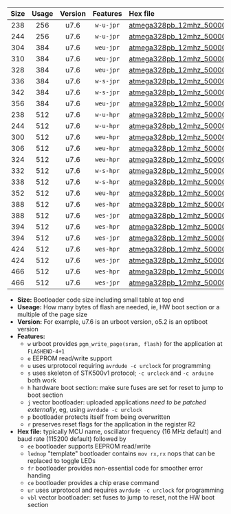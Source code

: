|Size|Usage|Version|Features|Hex file|
|:-:|:-:|:-:|:-:|:--|
|238|256|u7.6|`w-u-jpr`|[atmega328pb_12mhz_500000bps_ur_vbl.hex](https://raw.githubusercontent.com/stefanrueger/urboot/main/atmega328pb_12mhz_500000bps_ur_vbl.hex)|
|244|256|u7.6|`w-u-jpr`|[atmega328pb_12mhz_500000bps_lednop_ur_vbl.hex](https://raw.githubusercontent.com/stefanrueger/urboot/main/atmega328pb_12mhz_500000bps_lednop_ur_vbl.hex)|
|304|384|u7.6|`weu-jpr`|[atmega328pb_12mhz_500000bps_ee_ur_vbl.hex](https://raw.githubusercontent.com/stefanrueger/urboot/main/atmega328pb_12mhz_500000bps_ee_ur_vbl.hex)|
|310|384|u7.6|`weu-jpr`|[atmega328pb_12mhz_500000bps_ee_lednop_ur_vbl.hex](https://raw.githubusercontent.com/stefanrueger/urboot/main/atmega328pb_12mhz_500000bps_ee_lednop_ur_vbl.hex)|
|328|384|u7.6|`weu-jpr`|[atmega328pb_12mhz_500000bps_ee_lednop_fr_ur_vbl.hex](https://raw.githubusercontent.com/stefanrueger/urboot/main/atmega328pb_12mhz_500000bps_ee_lednop_fr_ur_vbl.hex)|
|336|384|u7.6|`w-s-jpr`|[atmega328pb_12mhz_500000bps_vbl.hex](https://raw.githubusercontent.com/stefanrueger/urboot/main/atmega328pb_12mhz_500000bps_vbl.hex)|
|342|384|u7.6|`w-s-jpr`|[atmega328pb_12mhz_500000bps_lednop_vbl.hex](https://raw.githubusercontent.com/stefanrueger/urboot/main/atmega328pb_12mhz_500000bps_lednop_vbl.hex)|
|356|384|u7.6|`weu-jpr`|[atmega328pb_12mhz_500000bps_ee_lednop_fr_ce_ur_vbl.hex](https://raw.githubusercontent.com/stefanrueger/urboot/main/atmega328pb_12mhz_500000bps_ee_lednop_fr_ce_ur_vbl.hex)|
|238|512|u7.6|`w-u-hpr`|[atmega328pb_12mhz_500000bps_ur.hex](https://raw.githubusercontent.com/stefanrueger/urboot/main/atmega328pb_12mhz_500000bps_ur.hex)|
|244|512|u7.6|`w-u-hpr`|[atmega328pb_12mhz_500000bps_lednop_ur.hex](https://raw.githubusercontent.com/stefanrueger/urboot/main/atmega328pb_12mhz_500000bps_lednop_ur.hex)|
|300|512|u7.6|`weu-hpr`|[atmega328pb_12mhz_500000bps_ee_ur.hex](https://raw.githubusercontent.com/stefanrueger/urboot/main/atmega328pb_12mhz_500000bps_ee_ur.hex)|
|306|512|u7.6|`weu-hpr`|[atmega328pb_12mhz_500000bps_ee_lednop_ur.hex](https://raw.githubusercontent.com/stefanrueger/urboot/main/atmega328pb_12mhz_500000bps_ee_lednop_ur.hex)|
|324|512|u7.6|`weu-hpr`|[atmega328pb_12mhz_500000bps_ee_lednop_fr_ur.hex](https://raw.githubusercontent.com/stefanrueger/urboot/main/atmega328pb_12mhz_500000bps_ee_lednop_fr_ur.hex)|
|332|512|u7.6|`w-s-hpr`|[atmega328pb_12mhz_500000bps.hex](https://raw.githubusercontent.com/stefanrueger/urboot/main/atmega328pb_12mhz_500000bps.hex)|
|338|512|u7.6|`w-s-hpr`|[atmega328pb_12mhz_500000bps_lednop.hex](https://raw.githubusercontent.com/stefanrueger/urboot/main/atmega328pb_12mhz_500000bps_lednop.hex)|
|352|512|u7.6|`weu-hpr`|[atmega328pb_12mhz_500000bps_ee_lednop_fr_ce_ur.hex](https://raw.githubusercontent.com/stefanrueger/urboot/main/atmega328pb_12mhz_500000bps_ee_lednop_fr_ce_ur.hex)|
|388|512|u7.6|`wes-hpr`|[atmega328pb_12mhz_500000bps_ee.hex](https://raw.githubusercontent.com/stefanrueger/urboot/main/atmega328pb_12mhz_500000bps_ee.hex)|
|388|512|u7.6|`wes-jpr`|[atmega328pb_12mhz_500000bps_ee_vbl.hex](https://raw.githubusercontent.com/stefanrueger/urboot/main/atmega328pb_12mhz_500000bps_ee_vbl.hex)|
|394|512|u7.6|`wes-hpr`|[atmega328pb_12mhz_500000bps_ee_lednop.hex](https://raw.githubusercontent.com/stefanrueger/urboot/main/atmega328pb_12mhz_500000bps_ee_lednop.hex)|
|394|512|u7.6|`wes-jpr`|[atmega328pb_12mhz_500000bps_ee_lednop_vbl.hex](https://raw.githubusercontent.com/stefanrueger/urboot/main/atmega328pb_12mhz_500000bps_ee_lednop_vbl.hex)|
|424|512|u7.6|`wes-hpr`|[atmega328pb_12mhz_500000bps_ee_lednop_fr.hex](https://raw.githubusercontent.com/stefanrueger/urboot/main/atmega328pb_12mhz_500000bps_ee_lednop_fr.hex)|
|424|512|u7.6|`wes-jpr`|[atmega328pb_12mhz_500000bps_ee_lednop_fr_vbl.hex](https://raw.githubusercontent.com/stefanrueger/urboot/main/atmega328pb_12mhz_500000bps_ee_lednop_fr_vbl.hex)|
|466|512|u7.6|`wes-hpr`|[atmega328pb_12mhz_500000bps_ee_lednop_fr_ce.hex](https://raw.githubusercontent.com/stefanrueger/urboot/main/atmega328pb_12mhz_500000bps_ee_lednop_fr_ce.hex)|
|466|512|u7.6|`wes-jpr`|[atmega328pb_12mhz_500000bps_ee_lednop_fr_ce_vbl.hex](https://raw.githubusercontent.com/stefanrueger/urboot/main/atmega328pb_12mhz_500000bps_ee_lednop_fr_ce_vbl.hex)|

- **Size:** Bootloader code size including small table at top end
- **Useage:** How many bytes of flash are needed, ie, HW boot section or a multiple of the page size
- **Version:** For example, u7.6 is an urboot version, o5.2 is an optiboot version
- **Features:**
  + `w` urboot provides `pgm_write_page(sram, flash)` for the application at `FLASHEND-4+1`
  + `e` EEPROM read/write support
  + `u` uses urprotocol requiring `avrdude -c urclock` for programming
  + `s` uses skeleton of STK500v1 protocol; `-c urclock` and `-c arduino` both work
  + `h` hardware boot section: make sure fuses are set for reset to jump to boot section
  + `j` vector bootloader: uploaded applications *need to be patched externally*, eg, using `avrdude -c urclock`
  + `p` bootloader protects itself from being overwritten
  + `r` preserves reset flags for the application in the register R2
- **Hex file:** typically MCU name, oscillator frequency (16 MHz default) and baud rate (115200 default) followed by
  + `ee` bootloader supports EEPROM read/write
  + `lednop` "template" bootloader contains `mov rx,rx` nops that can be replaced to toggle LEDs
  + `fr` bootloader provides non-essential code for smoother error handing
  + `ce` bootloader provides a chip erase command
  + `ur` uses urprotocol and requires `avrdude -c urclock` for programming
  + `vbl` vector bootloader: set fuses to jump to reset, not the HW boot section
